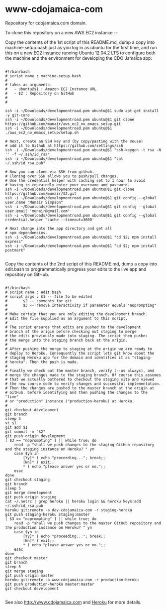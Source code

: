 www-cdojamaica-com
===========================

Repository for cdojamaica.com domain.

To clone this repository on a new AWS EC2 instance --

Copy the contents of the 1st script of this README.md, dump a copy into machine-setup.bash just as you log in as ubuntu for the first time,
and run this on a new EC2 instance running Ubuntu 12.04.2 LTS to configure both the machine and the environment for 
developing the CDO Jamaica app:

```

#!/bin/bash 
# script name : machine-setup.bash
#
# takes as arguments:
#   - ubuntu@$1 : Amazon EC2 Instance URL
#   - $2 : Repository on GitHub
#
#

ssh -i ~/Downloads/developmentroad.pem ubuntu@$1 sudo apt-get install -y git-core
ssh -i ~/Downloads/developmentroad.pem ubuntu@$1 git clone https://github.com/munair/aws_ec2_no_emacs_setup.git
ssh -i ~/Downloads/developmentroad.pem ubuntu@$1 ./aws_ec2_no_emacs_setup/setup.sh   

# Next, create an SSH key and (by copy/pasting with the mouse)
# add it to Github at https://github.com/settings/ssh
ssh -i ~/Downloads/developmentroad.pem ubuntu@$1 "ssh-keygen -t rsa -N '' -f ~/.ssh/id_rsa"
ssh -i ~/Downloads/developmentroad.pem ubuntu@$1 "cat ~/.ssh/id_rsa.pub"

# Now you can clone via SSH from github.
# Cloning over SSH allows you to push/pull changes.
# Use the credential helper with caching set to 1 hour to avoid
# having to repeatedly enter your username and password.
ssh -i ~/Downloads/developmentroad.pem ubuntu@$1 git clone https://github.com/munair/$2.git
ssh -i ~/Downloads/developmentroad.pem ubuntu@$1 git config --global user.name "Munair Simpson"
ssh -i ~/Downloads/developmentroad.pem ubuntu@$1 git config --global user.email "munair@gmail.com"
ssh -i ~/Downloads/developmentroad.pem ubuntu@$1 git config --global credential.helper 'cache --timeout=3600'

# Next change into the app directory and get all
# npm dependencies.
ssh -i ~/Downloads/developmentroad.pem ubuntu@$1 "cd $2; npm install express"
ssh -i ~/Downloads/developmentroad.pem ubuntu@$1 "cd $2; npm install postmark"


```

Copy the contents of the 2nd script of this README.md, dump a copy into edit.bash to programmatically progress your edits to the live app
and repository on GitHub.

```

#!/bin/bash
# script name : edit.bash
# script args : $1 -- file to be edited
#       $2 -- comments for git
#       $3 -- remove interactivity if parameter equals "noprompting"
#
# Make certain that you are only editing the development branch.
# Edit the file supplied as an argument to this script.
#
# The script ensures that edits are pushed to the development 
# branch at the origin before checking out staging to merge
# the edits previously made into staging. The script then pushes
# the merge into the staging branch back at the origin.
#
# After pushing the merge to staging at the origin we are ready to
# deploy to Heroku. Consequently the script lets git know about the
# staging Heroku app for the domain and identifies it as "staging-
# heroku". Then the push is made.
#
# Finally we check out the master branch, verify (--as always), and 
# merge the changes made to the staging branch. Of course this assumes
# that we actually bothered to checkout the staging site and viewed
# the new source code to verify changes and successful implementation.
# Then the changes are pushed to the master branch at the origin at
# GitHub, before identifying and then pushing the changes to the "live"
# or "production" instance ("production-heroku) at Heroku.
# 
git checkout development
git branch
sleep 5
vi $1
git add $1
git commit -m "$2"
git push origin development
[ $3 == "noprompting" ] || while true; do
    read -p "shall we push changes to the staging GitHub repository and the staging instance on Heroku? " yn
    case $yn in
        [Yy]* ) echo "proceeding..."; break;;
        [Nn]* ) exit;;
        * ) echo "please answer yes or no.";;
    esac
done
git checkout staging
git branch
sleep 5
git merge development
git push origin staging
cat ~/.netrc | grep heroku || heroku login && heroku keys:add ~/.ssh/id_rsa.pub
heroku git:remote -a dev-cdojamaica-com -r staging-heroku
git push staging-heroku staging:master
[ $3 == "noprompting" ] || while true; do
    read -p "shall we push changes to the master GitHub repository and the production instance on Heroku? " yn
    case $yn in
        [Yy]* ) echo "proceeding..."; break;;
        [Nn]* ) exit;;
        * ) echo "please answer yes or no.";;
    esac
done
git checkout master
git branch
sleep 5
git merge staging
git push origin master
heroku git:remote -a www-cdojamaica-com -r production-heroku
git push production-heroku master:master
git checkout development


```

See also http://www.cdojamaica.com and [Heroku](https://www.heroku.com) for more details.

